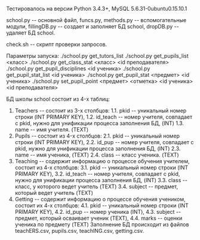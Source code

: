 Тестировалось на версии Python 3.4.3+, MySQL 5.6.31-0ubuntu0.15.10.1 

school.py -- основной файл,
funcs.py, methods.py -- вспомогательные модули,
fillingDB.py -- создает и заполняет БД school,
dropDB.py -- удаляет БД school.

check.sh -- скрипт проверки запросов.

Параметры запуска:
    ./school.py get_tutors_list
    ./school.py get_pupils_list <класс>
    ./school.py get_class_stat <класс> <id преподавателя>
    ./school.py get_pupil_disciplines <id ученика>
    ./school.py get_pupil_stat_list <id ученика>
    ./school.py get_pupil_stat <предмет> <id ученика>
    ./school.py set_pupil_point <предмет> <отметка> <id ученика> <id преподавателя>
    

БД школы school состоит из 4-x таблиц:
1. Teachers -- состоит из 3-x столбцов:
    1.1. pkid -- уникальный номер строки (INT PRIMARY KEY),
    1.2. id_teach -- номер учителя, совпадает с pkid, нужно для унификации
         процесса заполнения БД, (INT)
    1.3. name -- имя учителя. (TEXT)
2. Pupils -- состоит из 4-x столбцов:
    2.1. pkid -- уникальный номер строки (INT PRIMARY KEY),
    2.2. id_pup -- номер учителя, совпадает с pkid, нужно для унификации
         процесса заполнения БД, (INT)
    2.3. name -- имя ученика, (TEXT)
    2.4. class -- класс ученика. (TEXT)
3. Teaching -- содержит информацию о процессе обучения учителем,
    состоит из 4-х столбцов:
    3.1. pkid -- уникальный номер строки (INT PRIMARY KEY),
    3.2. id_teach -- номер учителя, совпадает с pkid, нужно для унификации
         процесса заполнения БД, (INT)
    3.3. class -- класс, у которого ведет учитель (TEXT)
    3.4. subject -- предмет, который ведет учитель (TEXT)
4. Getting -- содержит информацию о процессе обучения учеником,
    состоит их 4-х столбцов:
    4.1. pkid -- уникальный номер строки (INT PRIMARY KEY),
    4.2. id_pup -- номер ученика (INT),
    4.3. subject -- предмет, который осваивает ученик (TEXT),
    4.4. marks -- оценки ученика по предмету (TEXT)
Заполнение БД происходит из файлов teachERS.csv, pupils.csv, teachING.csv, getting.csv.